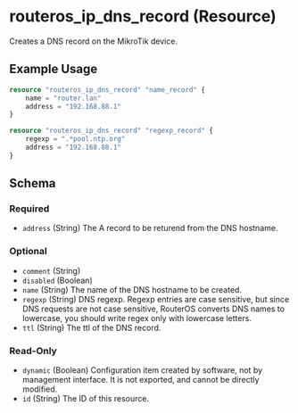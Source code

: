 # routeros_ip_dns_record (Resource)
Creates a DNS record on the MikroTik device.

## Example Usage
```terraform
resource "routeros_ip_dns_record" "name_record" {
    name = "router.lan"
    address = "192.168.88.1"
}

resource "routeros_ip_dns_record" "regexp_record" {
    regexp = ".*pool.ntp.org"
    address = "192.168.88.1"
}
```

<!-- schema generated by tfplugindocs -->
## Schema

### Required

- `address` (String) The A record to be returend from the DNS hostname.

### Optional

- `comment` (String)
- `disabled` (Boolean)
- `name` (String) The name of the DNS hostname to be created.
- `regexp` (String) DNS regexp. Regexp entries are case sensitive, but since DNS requests are not case sensitive, RouterOS converts DNS names to lowercase, you should write regex only with lowercase letters.
- `ttl` (String) The ttl of the DNS record.

### Read-Only

- `dynamic` (Boolean) Configuration item created by software, not by management interface. It is not exported, and cannot be directly modified.
- `id` (String) The ID of this resource.


